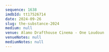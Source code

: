 ```yaml
---
sequence: 1638
imdbId: tt17526714
date: 2024-09-26
slug: the-substance-2024
medium: null
venue: Alamo Drafthouse Cinema - One Loudoun
venueNotes: null
mediumNotes: null
---
```


